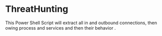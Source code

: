 # ThreatHunting
This Power Shell Script will extract all in and outbound connections, then owing process and services and then their behavior .

